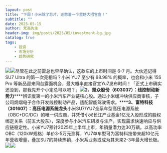 ```yaml
---
layout: post
title: "下周！小米除了芯片，还憋着一个重磅大招官宣！"
subtitle: ""
date: 2025-05-15
author: 梵高先生
header-img: img/posts/2025/05/investment-bg.jpg
catalog: true
tags:
    - 投资
    - 市场分析
    - 趋势研究
---
```


![](https://mmbiz.qpic.cn/sz_mmbiz_jpg/https://mmbiz.qpic.cn/sz_mmbiz_jpg/ViaIfpMVXKTQTrqjG5swr0yzJN1AUmhA41HKTMuwe2EZV9eCPcUPh3gsNaqYYibslpcBEmdMf2yBSqdpmTFLypTg/640?wx_fmt=jpeg)![](https://mmbiz.qpic.cn/sz_mmbiz_jpg/https://mmbiz.qpic.cn/sz_mmbiz_png/6OrVdXH1EibvsSUwCrqDAicv24wwofibhiaFhyefFRo5Le71gibv2eMV87kqGozFhPfeFLnXvRpYFBcbFs8IVdeKXew/640?wx_fmt=png)尽管在此之前雷总也早早确认，这款车的上市时间是 6-7 月。大伙还记得 SU7 Ultra 的第一次亮相吗？小米 YU7 至少有 98.98% 的概率，也会和小米 15S Pro 等新品迎来同台露面机会，最大概率直接官宣Yu7发布时间！「正式上市确实还没到，那我先开个小定总可以吧？」![](https://mmbiz.qpic.cn/sz_mmbiz_jpg/https://mmbiz.qpic.cn/sz_mmbiz_jpg/ViaIfpMVXKTQTrqjG5swr0yzJN1AUmhA4ToFhf6tJPiadeEP3gyytNDgrKicx4FCbP1Piaf79fxKAnyDgox6ibxsTFw/640?wx_fmt=jpeg)**2、凯众股份（603037）：线控制动新势力******辨识度第一的小米汽车产业链核心股。通过小米缓冲块供应商审核，子公司炯熠电子合作开发线控制动产品，适配智能驾驶需求。******3、富特科技（301607）：高压电源系统龙头**小米SU7/YU7全系车型高压电源系统（OBC+DC/DC）的唯一供应商，并凭借小米长江产业基金1亿元入股形成的股权绑定关系（前五大股东），深度参与小米汽车研发与生产，实现需求快速响应与供应链稳定性。小米YU7预计2025年上半年上市，年销量潜力达30万辆。以高功率OBC（120kW规格）单价3-5万元测算，YU7单车型可为富特科技带来超10亿元年营收增量，叠加SU7的持续热销，小米系业务或成为其未来2-3年最大增长极。
![](https://mmbiz.qpic.cn/sz_mmbiz_jpg/https://mmbiz.qpic.cn/sz_mmbiz_jpg/ViaIfpMVXKTQTrqjG5swr0yzJN1AUmhA4iafbBibZlFHXakiaPkiaNNYbpZVr2PlG8wNqZdKQ8bxmavD3CuKVoE7Njg/640?wx_fmt=jpeg)![](https://mmbiz.qpic.cn/sz_mmbiz_jpg/https://mmbiz.qpic.cn/sz_mmbiz_jpg/ViaIfpMVXKTQTrqjG5swr0yzJN1AUmhA4CSJ3FXrdnBQS2uxtibOj0yseLzlWIZeicO2jZRa0gtiaVou3Fp0ENY4KA/640?wx_fmt=jpeg)